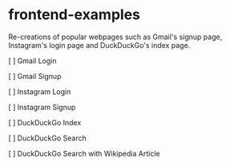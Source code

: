 # frontend-examples
Re-creations of popular webpages such as Gmail's signup page, Instagram's login page and DuckDuckGo's index page.

[ ] Gmail Login

[ ] Gmail Signup

[ ] Instagram Login

[ ] Instagram Signup

[ ] DuckDuckGo Index

[ ] DuckDuckGo Search

[ ] DuckDuckGo Search with Wikipedia Article
